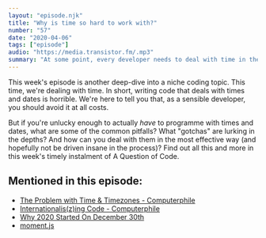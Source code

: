 ```yaml
---
layout: "episode.njk"
title: "Why is time so hard to work with?"
number: "57"
date: "2020-04-06"
tags: ["episode"]
audio: "https://media.transistor.fm/.mp3"
summary: "At some point, every developer needs to deal with time in their code. Here are some reasons coding with times and dates should fill you with dread."
---
```


This week's episode is another deep-dive into a niche coding topic. This time, we're dealing with time. In short, writing code that deals with times and dates is horrible. We're here to tell you that, as a sensible developer, you should avoid it at all costs.

But if you're unlucky enough to actually _have_ to programme with times and dates, what are some of the common pitfalls? What "gotchas" are lurking in the depths? And how can you deal with them in the most effective way (and hopefully not be driven insane in the process)? Find out all this and more in this week's timely instalment of A Question of Code.

## Mentioned in this episode:

* [The Problem with Time & Timezones - Computerphile](https://www.youtube.com/watch?v=-5wpm-gesOY)
* [Internationalis(z)ing Code - Computerphile](https://www.youtube.com/watch?v=0j74jcxSunY)
* [Why 2020 Started On December 30th](https://www.youtube.com/watch?v=D3jxx8Yyw1c)
* [moment.js](https://momentjs.com/)